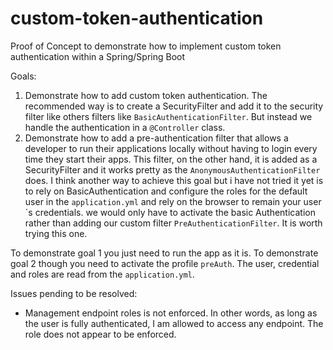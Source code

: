 # custom-token-authentication
Proof of Concept to demonstrate how to implement custom token authentication within a Spring/Spring Boot

Goals:

1. Demonstrate how to add custom token authentication. The recommended way is to create a SecurityFilter and add it to the security filter like others filters like `BasicAuthenticationFilter`. But instead we handle the authentication in a `@Controller` class.
2. Demonstrate how to add a pre-authentication filter that allows a developer to run their applications locally without having to login every time they start their apps. This filter, on the other hand, it is added as a SecurityFilter and it works pretty as the `AnonymousAuthenticationFilter` does. 
I think another way to achieve this goal but i have not tried it yet is to rely on BasicAuthentication and configure the roles for the default user in the `application.yml` and rely on the browser to remain your user´s credentials. we would only have to activate the basic Authentication rather than adding our custom filter `PreAuthenticationFilter`. It is worth trying this one.

To demonstrate goal 1 you just need to run the app as it is.
To demonstrate goal 2 though you need to activate the profile `preAuth`. The user, credential and roles are read from the `application.yml`.

Issues pending to be resolved:
- Management endpoint roles is not enforced. In other words, as long as the user is fully authenticated, I am allowed to access any endpoint. The role does not appear to be enforced.
